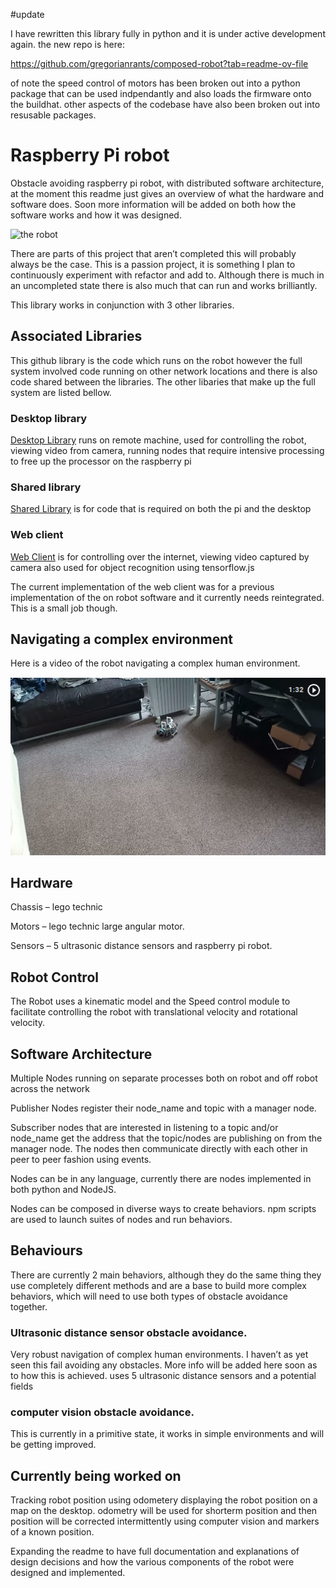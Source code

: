 #update

I have rewritten this library fully in python and it is under active development again. the new repo is here:

https://github.com/gregorianrants/composed-robot?tab=readme-ov-file

of note the speed control of motors has been broken out into a python package that can be used indpendantly and also loads the firmware onto the buildhat.  other aspects of the codebase have also been broken out into resusable packages.


# Raspberry Pi robot 

Obstacle avoiding raspberry pi robot, with distributed software architecture, at the moment this readme just gives an overview of what the hardware and software does.  Soon more information will be added on both how the software works and how it was designed. 

<img src="robot.jpg" alt='the robot' width='400px'/>

There are parts of this project that aren’t completed this will probably always be the case.  This is a passion project, it is something I plan to continuously experiment with refactor and add to.  Although there is much in an uncompleted state there is also much that can run and works brilliantly. 

This library works in conjunction with 3 other libraries. 




## Associated Libraries

This github library is the code which runs on the robot however the full system involved code running on other network locations and there is also code shared between the libraries.  The other libaries that make up the full system are listed bellow.

### Desktop library 

<a href='https://github.com/gregorianrants/buildhat-node-bot-desktop' target='_blank'>Desktop Library</a> runs on remote machine, used for controlling the robot, viewing video from camera, running nodes that require intensive processing to free up the processor on the raspberry pi 

### Shared library  

<a href='https://github.com/gregorianrants/build_hat_node_bot_shared' target='_blank'>Shared Library</a> is for code that is required on both the pi and the desktop 

### Web client 


<a href='https://github.com/gregorianrants/mission-control' target='_blank'>Web Client</a>  is for controlling over the internet, viewing video captured by camera also used for object recognition using tensorflow.js 

The current implementation of the web client was for a previous implementation of the on robot software and it currently needs reintegrated.  This is a small job though. 

## Navigating a complex environment

Here is a video of the robot navigating a complex human environment.

<a href="https://1drv.ms/v/s!Aom8i-zBShxvrOkKXISSJo1OxN6IYw?e=2Tu53M" title="Link Title"><img src="image.png" alt="Alternate Text" /></a>

## Hardware 

Chassis – lego technic 

Motors – lego technic large angular motor. 

Sensors – 5 ultrasonic distance sensors and raspberry pi robot. 

## Robot Control 

The Robot uses a kinematic model and the Speed control module to facilitate controlling the robot with translational velocity and rotational velocity. 

## Software Architecture 

Multiple Nodes running on separate processes both on robot and off robot across the network 

Publisher Nodes register their node_name and topic with a manager node.  

Subscriber nodes that are interested in listening to a topic and/or node_name get the address that the topic/nodes are publishing on from the manager node. The nodes then communicate directly with each other in peer to peer fashion using events.

Nodes can be in any language, currently there are nodes implemented in both python and NodeJS. 

Nodes can be composed in diverse ways to create behaviors.  npm scripts are used to launch suites of nodes and run behaviors. 

## Behaviours 

There are currently 2 main behaviors, although they do the same thing they use completely different methods and are a base to build more complex behaviors, which will need to use both types of obstacle avoidance together. 

### Ultrasonic distance sensor obstacle avoidance. 

Very robust navigation of complex human environments.  I haven’t as yet seen this fail avoiding any obstacles.  More info will be added here soon as to how this is achieved. uses 5 ultrasonic distance sensors and a potential fields 

### computer vision obstacle avoidance. 

This is currently in a primitive state, it works in simple environments and will be getting improved.

## Currently being worked on

Tracking robot position using odometery displaying the robot position on a map on the desktop.  odometry will be used for shorterm position and then position will be corrected intermittently using computer vision and markers of a known position.

Expanding the readme to have full documentation and explanations of design decisions and how the various components of the robot were designed and implemented.
